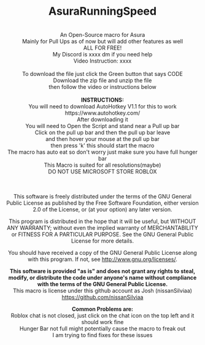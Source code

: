 

<div align="center">
<h1>AsuraRunningSpeed</h1>
<br>
An Open-Source macro for Asura<br>
Mainly for Pull Ups as of now but will add other features as well<br>
ALL FOR FREE!<br>
My Discord is xxxx dm if you need help<br>
Video Instruction: xxxx<br>
<br>
  To download the file just click the Green button that says CODE<br>
  Download the zip file and unzip the file<br>
  then follow the video or instructions below<br>
<br>
<b>INSTRUCTIONS:</b>
<br>
You will need to download AutoHotkey V1.1 for this to work https://www.autohotkey.com/<br>
After downloading it<br>
You will need to Open the Script and stand near a Pull up bar<br>
Click on the pull up bar and then the pull up bar leave<br>
and then hover your mouse at the pull up bar<br>
then press 'k' this should start the macro<br>
The macro has auto eat so don't worry just make sure you have full hunger bar<br>
This Macro is suited for all resolutions(maybe)<br>
  DO NOT USE MICROSOFT STORE ROBLOX <br>
<br>
<br>

This software is freely distributed under the terms of the GNU General Public License as published by the Free Software Foundation, either version 2.0 of the License, or (at your option) any later version.

This program is distributed in the hope that it will be useful, but WITHOUT ANY WARRANTY; without even the implied warranty of MERCHANTABILITY or FITNESS FOR A PARTICULAR PURPOSE. See the GNU General Public License for more details.

You should have received a copy of the GNU General Public License along with this program. If not, see <http://www.gnu.org/licenses/>.

<b>This software is provided "as is" and does not grant any rights to steal, modify, or distribute the code under anyone's name without compliance with the terms of the GNU General Public License.</b><br>
This macro is license under this github account as Josh (nissanSilviaa) https://github.com/nissanSilviaa<br>


<b>Common Problems are:</b><br>
Roblox chat is not closed, just click on the chat icon on the top left and it should work fine<br>
Hunger Bar not full might potentially cause the macro to freak out<br>
I am trying to find fixes for these issues<br>

</div>

